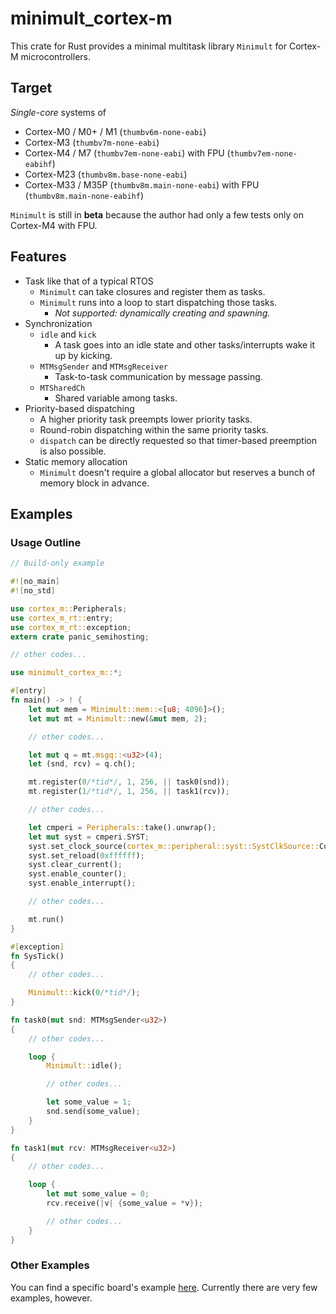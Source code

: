 # minimult_cortex-m

This crate for Rust provides a minimal multitask library `Minimult` for Cortex-M microcontrollers.

## Target

*Single-core* systems of

* Cortex-M0 / M0+ / M1  (`thumbv6m-none-eabi`)
* Cortex-M3  (`thumbv7m-none-eabi`)
* Cortex-M4 / M7  (`thumbv7em-none-eabi`) with FPU  (`thumbv7em-none-eabihf`)
* Cortex-M23  (`thumbv8m.base-none-eabi`)
* Cortex-M33 / M35P  (`thumbv8m.main-none-eabi`) with FPU  (`thumbv8m.main-none-eabihf`)

`Minimult` is still in **beta** because the author had only a few tests only on Cortex-M4 with FPU.

## Features

* Task like that of a typical RTOS
  * `Minimult` can take closures and register them as tasks.
  * `Minimult` runs into a loop to start dispatching those tasks.
    * *Not supported: dynamically creating and spawning.*
* Synchronization
  * `idle` and `kick`
    * A task goes into an idle state and other tasks/interrupts wake it up by kicking.
  * `MTMsgSender` and `MTMsgReceiver`
    * Task-to-task communication by message passing.
  * `MTSharedCh`
    * Shared variable among tasks.
* Priority-based dispatching
  * A higher priority task preempts lower priority tasks.
  * Round-robin dispatching within the same priority tasks.
  * `dispatch` can be directly requested so that timer-based preemption is also possible.
* Static memory allocation
  * `Minimult` doesn't require a global allocator but reserves a bunch of memory block in advance.

## Examples
### Usage Outline

```rust
// Build-only example

#![no_main]
#![no_std]

use cortex_m::Peripherals;
use cortex_m_rt::entry;
use cortex_m_rt::exception;
extern crate panic_semihosting;

// other codes...

use minimult_cortex_m::*;

#[entry]
fn main() -> ! {
    let mut mem = Minimult::mem::<[u8; 4096]>();
    let mut mt = Minimult::new(&mut mem, 2);

    // other codes...

    let mut q = mt.msgq::<u32>(4);
    let (snd, rcv) = q.ch();

    mt.register(0/*tid*/, 1, 256, || task0(snd));
    mt.register(1/*tid*/, 1, 256, || task1(rcv));

    // other codes...

    let cmperi = Peripherals::take().unwrap();
    let mut syst = cmperi.SYST;
    syst.set_clock_source(cortex_m::peripheral::syst::SystClkSource::Core);
    syst.set_reload(0xffffff);
    syst.clear_current();
    syst.enable_counter();
    syst.enable_interrupt();

    // other codes...

    mt.run()
}

#[exception]
fn SysTick()
{
    // other codes...

    Minimult::kick(0/*tid*/);
}

fn task0(mut snd: MTMsgSender<u32>)
{
    // other codes...

    loop {
        Minimult::idle();

        // other codes...

        let some_value = 1;
        snd.send(some_value);
    }
}

fn task1(mut rcv: MTMsgReceiver<u32>)
{
    // other codes...

    loop {
        let mut some_value = 0;
        rcv.receive(|v| {some_value = *v});

        // other codes...
    }
}
```

### Other Examples

You can find a specific board's example [here](https://github.com/convexbrain/Minimult/tree/master/examples/).
Currently there are very few examples, however.

